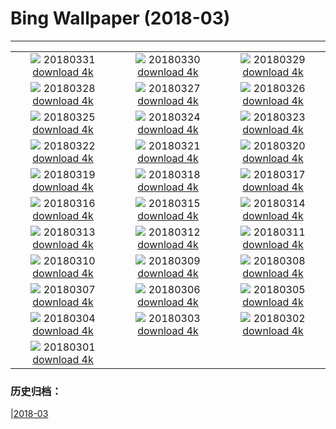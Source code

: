 # Bing Wallpaper (2018-03)
**************
| | | |
| :----: | :----: | :----: |
| ![](https://www.bing.com/az/hprichbg/rb/NationalSpring_EN-US10911968310_1920x1080.jpg) 20180331 [download 4k](https://www.bing.com/az/hprichbg/rb/NationalSpring_EN-US10911968310_UHD.jpg) | ![](https://www.bing.com/az/hprichbg/rb/SplitVestibule_EN-US13382955266_1920x1080.jpg) 20180330 [download 4k](https://www.bing.com/az/hprichbg/rb/SplitVestibule_EN-US13382955266_UHD.jpg) | ![](https://www.bing.com/az/hprichbg/rb/OpeningDayBaseball_EN-US10657792356_1920x1080.jpg) 20180329 [download 4k](https://www.bing.com/az/hprichbg/rb/OpeningDayBaseball_EN-US10657792356_UHD.jpg) |
| ![](https://www.bing.com/az/hprichbg/rb/NCGSLShorelands_EN-US12239696326_1920x1080.jpg) 20180328 [download 4k](https://www.bing.com/az/hprichbg/rb/NCGSLShorelands_EN-US12239696326_UHD.jpg) | ![](https://www.bing.com/az/hprichbg/rb/DragonflyMacro_EN-US9950962027_1920x1080.jpg) 20180327 [download 4k](https://www.bing.com/az/hprichbg/rb/DragonflyMacro_EN-US9950962027_UHD.jpg) | ![](https://www.bing.com/az/hprichbg/rb/BrokenObelisk_EN-US11671918880_1920x1080.jpg) 20180326 [download 4k](https://www.bing.com/az/hprichbg/rb/BrokenObelisk_EN-US11671918880_UHD.jpg) |
| ![](https://www.bing.com/az/hprichbg/rb/Poortersloge_EN-US12993653543_1920x1080.jpg) 20180325 [download 4k](https://www.bing.com/az/hprichbg/rb/Poortersloge_EN-US12993653543_UHD.jpg) | ![](https://www.bing.com/az/hprichbg/rb/ToucanetEcuador_EN-US10296927148_1920x1080.jpg) 20180324 [download 4k](https://www.bing.com/az/hprichbg/rb/ToucanetEcuador_EN-US10296927148_UHD.jpg) | ![](https://www.bing.com/az/hprichbg/rb/PeruCanyonClouds_EN-US11073245814_1920x1080.jpg) 20180323 [download 4k](https://www.bing.com/az/hprichbg/rb/PeruCanyonClouds_EN-US11073245814_UHD.jpg) |
| ![](https://www.bing.com/az/hprichbg/rb/WorldWaterDay_EN-US11747740536_1920x1080.jpg) 20180322 [download 4k](https://www.bing.com/az/hprichbg/rb/WorldWaterDay_EN-US11747740536_UHD.jpg) | ![](https://www.bing.com/az/hprichbg/rb/RedwoodsJedediah_EN-US8575587949_1920x1080.jpg) 20180321 [download 4k](https://www.bing.com/az/hprichbg/rb/RedwoodsJedediah_EN-US8575587949_UHD.jpg) | ![](https://www.bing.com/az/hprichbg/rb/TulipsEquinox_EN-US11642351862_1920x1080.jpg) 20180320 [download 4k](https://www.bing.com/az/hprichbg/rb/TulipsEquinox_EN-US11642351862_UHD.jpg) |
| ![](https://www.bing.com/az/hprichbg/rb/DragonBridge_EN-US11956700156_1920x1080.jpg) 20180319 [download 4k](https://www.bing.com/az/hprichbg/rb/DragonBridge_EN-US11956700156_UHD.jpg) | ![](https://www.bing.com/az/hprichbg/rb/XmasTreeRoad_EN-US12038766323_1920x1080.jpg) 20180318 [download 4k](https://www.bing.com/az/hprichbg/rb/XmasTreeRoad_EN-US12038766323_UHD.jpg) | ![](https://www.bing.com/az/hprichbg/rb/RossErrilly_EN-US10742524527_1920x1080.jpg) 20180317 [download 4k](https://www.bing.com/az/hprichbg/rb/RossErrilly_EN-US10742524527_UHD.jpg) |
| ![](https://www.bing.com/az/hprichbg/rb/WolongPanda_EN-US10387402321_1920x1080.jpg) 20180316 [download 4k](https://www.bing.com/az/hprichbg/rb/WolongPanda_EN-US10387402321_UHD.jpg) | ![](https://www.bing.com/az/hprichbg/rb/PaperboyoOctopus_EN-US9384087611_1920x1080.jpg) 20180315 [download 4k](https://www.bing.com/az/hprichbg/rb/PaperboyoOctopus_EN-US9384087611_UHD.jpg) | ![](https://www.bing.com/az/hprichbg/rb/ToroidalBubble_EN-US9481815479_1920x1080.jpg) 20180314 [download 4k](https://www.bing.com/az/hprichbg/rb/ToroidalBubble_EN-US9481815479_UHD.jpg) |
| ![](https://www.bing.com/az/hprichbg/rb/PulauWayagIslands_EN-US12253313122_1920x1080.jpg) 20180313 [download 4k](https://www.bing.com/az/hprichbg/rb/PulauWayagIslands_EN-US12253313122_UHD.jpg) | ![](https://www.bing.com/az/hprichbg/rb/Sanderlings_EN-US8499525582_1920x1080.jpg) 20180312 [download 4k](https://www.bing.com/az/hprichbg/rb/Sanderlings_EN-US8499525582_UHD.jpg) | ![](https://www.bing.com/az/hprichbg/rb/OlomoucClock_EN-US15652323383_1920x1080.jpg) 20180311 [download 4k](https://www.bing.com/az/hprichbg/rb/OlomoucClock_EN-US15652323383_UHD.jpg) |
| ![](https://www.bing.com/az/hprichbg/rb/JohnstonCanyon_EN-US13753864901_1920x1080.jpg) 20180310 [download 4k](https://www.bing.com/az/hprichbg/rb/JohnstonCanyon_EN-US13753864901_UHD.jpg) | ![](https://www.bing.com/az/hprichbg/rb/DCCB_EN-US11982634575_1920x1080.jpg) 20180309 [download 4k](https://www.bing.com/az/hprichbg/rb/DCCB_EN-US11982634575_UHD.jpg) | ![](https://www.bing.com/az/hprichbg/rb/FearlessGirl_EN-US8770808173_1920x1080.jpg) 20180308 [download 4k](https://www.bing.com/az/hprichbg/rb/FearlessGirl_EN-US8770808173_UHD.jpg) |
| ![](https://www.bing.com/az/hprichbg/rb/PonconFrance_EN-US9179213182_1920x1080.jpg) 20180307 [download 4k](https://www.bing.com/az/hprichbg/rb/PonconFrance_EN-US9179213182_UHD.jpg) | ![](https://www.bing.com/az/hprichbg/rb/LongtailedMacaque_EN-US13267702746_1920x1080.jpg) 20180306 [download 4k](https://www.bing.com/az/hprichbg/rb/LongtailedMacaque_EN-US13267702746_UHD.jpg) | ![](https://www.bing.com/az/hprichbg/rb/SeattlePublicLibrary_EN-US9936150641_1920x1080.jpg) 20180305 [download 4k](https://www.bing.com/az/hprichbg/rb/SeattlePublicLibrary_EN-US9936150641_UHD.jpg) |
| ![](https://www.bing.com/az/hprichbg/rb/AustralianBaobab_EN-US9505720984_1920x1080.jpg) 20180304 [download 4k](https://www.bing.com/az/hprichbg/rb/AustralianBaobab_EN-US9505720984_UHD.jpg) | ![](https://www.bing.com/az/hprichbg/rb/MountainCougar_EN-US12055030894_1920x1080.jpg) 20180303 [download 4k](https://www.bing.com/az/hprichbg/rb/MountainCougar_EN-US12055030894_UHD.jpg) | ![](https://www.bing.com/az/hprichbg/rb/Landsat7Bahamas_EN-US7020584845_1920x1080.jpg) 20180302 [download 4k](https://www.bing.com/az/hprichbg/rb/Landsat7Bahamas_EN-US7020584845_UHD.jpg) |
| ![](https://www.bing.com/az/hprichbg/rb/NewOldBridge_EN-US12192409966_1920x1080.jpg) 20180301 [download 4k](https://www.bing.com/az/hprichbg/rb/NewOldBridge_EN-US12192409966_UHD.jpg) |  |  |

### 历史归档：

|[2018-03](bing/2018-03/2018-03.md)